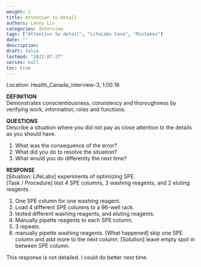 ```yaml
---
weight: 2
title: Attention to Detail
authors: Lenny Lin
categories: Interview
tags: ["Attention to detail", "LifeLabs Case", "Mistakes"]
date: ""
description: 
draft: false
lastmod: "2022-07-27"
series: null
toc: true
---
```




Location: Health_Canada_interview-3, 1:00:16  

**DEFINITION**  
Demonstrates conscientiousness, consistency and thoroughness by verifying work, information, roles and functions.  

**QUESTIONS**  
Describe a situation where you did not pay as close attention to the details as you should have.

1) What was the consequence of the error?  
2) What did you do to resolve the situation?  
3) What would you do differently the next time?  

**RESPONSE**  
[Situation: LifeLabs] experiments of optimizing SPE.  
[Task / Procedure] test 4 SPE columns, 3 washing reagents, and 2 eluting reagents.  
1) One SPE column for one washing reagent.  
2) Load 4 different SPE columns to a 96-well rack.  
3) tested different washing reagents, and eluting reagents.  
4) Manually pipette reagents to each SPE column.  
5) 3 repeats.  
6) manually pipette washing reagents.
[What happened] skip one SPE column and add more to the next column.
[Solution]  leave empty spot in between SPE column.

This response is not detailed.  I could do better next time.  